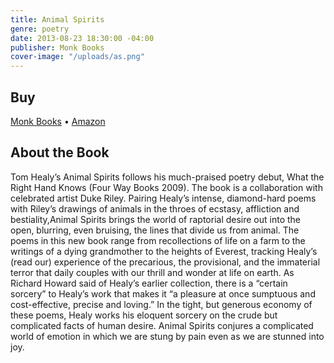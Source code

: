 ```yaml
---
title: Animal Spirits
genre: poetry
date: 2013-08-23 18:30:00 -04:00
publisher: Monk Books
cover-image: "/uploads/as.png"
---
```


## Buy

[Monk Books](http://monk-books.com/animalspirits/) &bull; [Amazon](http://monk-books.com/animalspirits/)

## About the Book

Tom Healy’s Animal Spirits follows his much-praised poetry debut, What the Right Hand Knows (Four Way Books 2009).  The book is a collaboration with celebrated artist Duke Riley. Pairing Healy’s intense, diamond-hard poems with Riley’s drawings of animals in the throes of ecstasy, affliction and bestiality,Animal Spirits brings the world of raptorial desire out into the open, blurring, even bruising, the lines that divide us from animal. The poems in this new book range from recollections of life on a farm to the writings of a dying grandmother to the heights of Everest, tracking Healy’s (read our) experience of the precarious, the provisional, and the immaterial terror that daily couples with our thrill and wonder at life on earth. As Richard Howard said of Healy’s earlier collection, there is a “certain sorcery” to Healy’s work that makes it “a pleasure at once sumptuous and cost-effective, precise and loving.” In the tight, but generous economy of these poems, Healy works his eloquent sorcery on the crude but complicated facts of human desire. Animal Spirits conjures a complicated world of emotion in which we are stung by pain even as we are stunned into joy.
